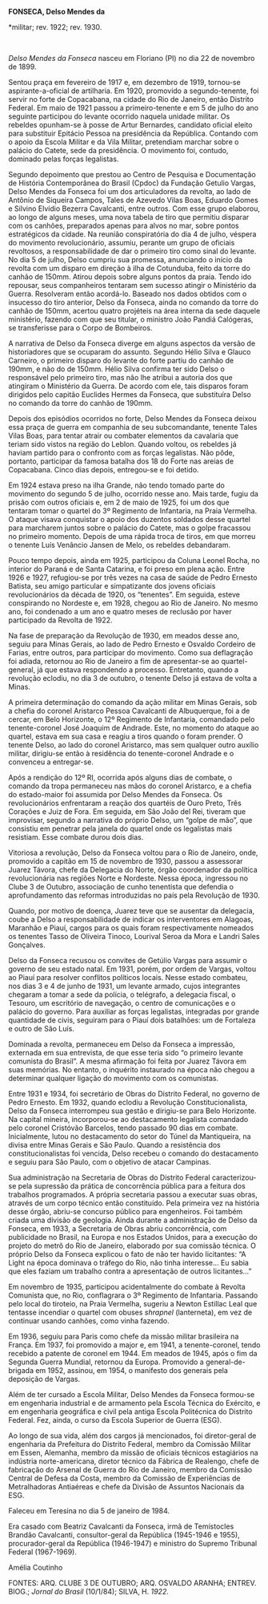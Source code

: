 **FONSECA, Delso Mendes da**

\*militar; rev. 1922; rev. 1930.

 

*Delso Mendes da Fonseca* nasceu em Floriano (PI) no dia 22 de novembro
de 1899.

Sentou praça em fevereiro de 1917 e, em dezembro de 1919, tornou-se
aspirante-a-oficial de artilharia. Em 1920, promovido a segundo-tenente,
foi servir no forte de Copacabana, na cidade do Rio de Janeiro, então
Distrito Federal. Em maio de 1921 passou a primeiro-tenente e em 5 de
julho do ano seguinte participou do levante ocorrido naquela unidade
militar. Os rebeldes opunham-se à posse de Artur Bernardes, candidato
oficial eleito para substituir Epitácio Pessoa na presidência da
República. Contando com o apoio da Escola Militar e da Vila Militar,
pretendiam marchar sobre o palácio do Catete, sede da presidência. O
movimento foi, contudo, dominado pelas forças legalistas.

Segundo depoimento que prestou ao Centro de Pesquisa e Documentação de
História Contemporânea do Brasil (Cpdoc) da Fundação Getulio Vargas,
Delso Mendes da Fonseca foi um dos articuladores da revolta, ao lado de
Antônio de Siqueira Campos, Tales de Azevedo Vilas Boas, Eduardo Gomes e
Silvino Elvídio Bezerra Cavalcanti, entre outros. Com esse grupo
elaborou, ao longo de alguns meses, uma nova tabela de tiro que permitiu
disparar com os canhões, preparados apenas para alvos no mar, sobre
pontos estratégicos da cidade. Na reunião conspiratória do dia 4 de
julho, véspera do movimento revolucionário, assumiu, perante um grupo de
oficiais revoltosos, a responsabilidade de dar o primeiro tiro como
sinal do levante. No dia 5 de julho, Delso cumpriu sua promessa,
anunciando o início da revolta com um disparo em direção à ilha de
Cotunduba, feito da torre do canhão de 150mm. Atirou depois sobre alguns
pontos da praia. Tendo ido repousar, seus companheiros tentaram sem
sucesso atingir o Ministério da Guerra. Resolveram então acordá-lo.
Baseado nos dados obtidos com o insucesso do tiro anterior, Delso da
Fonseca, ainda no comando da torre do canhão de 150mm, acertou quatro
projéteis na área interna da sede daquele ministério, fazendo com que
seu titular, o ministro João Pandiá Calógeras, se transferisse para o
Corpo de Bombeiros.

A narrativa de Delso da Fonseca diverge em alguns aspectos da versão de
historiadores que se ocuparam do assunto. Segundo Hélio Silva e Glauco
Carneiro, o primeiro disparo do levante do forte partiu do canhão de
190mm, e não do de 150mm. Hélio Silva confirma ter sido Delso o
responsável pelo primeiro tiro, mas não lhe atribui a autoria dos que
atingiram o Ministério da Guerra. De acordo com ele, tais disparos foram
dirigidos pelo capitão Euclides Hermes da Fonseca, que substituíra Delso
no comando da torre do canhão de 190mm.

Depois dos episódios ocorridos no forte, Delso Mendes da Fonseca deixou
essa praça de guerra em companhia de seu subcomandante, tenente Tales
Vilas Boas, para tentar atrair ou combater elementos da cavalaria que
teriam sido vistos na região do Leblon. Quando voltou, os rebeldes já
haviam partido para o confronto com as forças legalistas. Não pôde,
portanto, participar da famosa batalha dos 18 do Forte nas areias de
Copacabana. Cinco dias depois, entregou-se e foi detido.

Em 1924 estava preso na ilha Grande, não tendo tomado parte do movimento
do segundo 5 de julho, ocorrido nesse ano. Mais tarde, fugiu da prisão
com outros oficiais e, em 2 de maio de 1925, foi um dos que tentaram
tomar o quartel do 3º Regimento de Infantaria, na Praia Vermelha. O
ataque visava conquistar o apoio dos duzentos soldados desse quartel
para marcharem juntos sobre o palácio do Catete, mas o golpe fracassou
no primeiro momento. Depois de uma rápida troca de tiros, em que morreu
o tenente Luís Venâncio Jansen de Melo, os rebeldes debandaram.

Pouco tempo depois, ainda em 1925, participou da Coluna Leonel Rocha, no
interior do Paraná e de Santa Catarina, e foi preso em plena ação. Entre
1926 e 1927, refugiou-se por três vezes na casa de saúde de Pedro
Ernesto Batista, seu amigo particular e simpatizante dos jovens oficiais
revolucionários da década de 1920, os “tenentes”. Em seguida, esteve
conspirando no Nordeste e, em 1928, chegou ao Rio de Janeiro. No mesmo
ano, foi condenado a um ano e quatro meses de reclusão por haver
participado da Revolta de 1922.

Na fase de preparação da Revolução de 1930, em meados desse ano, seguiu
para Minas Gerais, ao lado de Pedro Ernesto e Osvaldo Cordeiro de
Farias, entre outros, para participar do movimento. Como sua deflagração
foi adiada, retornou ao Rio de Janeiro a fim de apresentar-se ao
quartel-general, já que estava respondendo a processo. Entretanto,
quando a revolução eclodiu, no dia 3 de outubro, o tenente Delso já
estava de volta a Minas.

A primeira determinação do comando da ação militar em Minas Gerais, sob
a chefia do coronel Aristarco Pessoa Cavalcanti de Albuquerque, foi a de
cercar, em Belo Horizonte, o 12º Regimento de Infantaria, comandado pelo
tenente-coronel José Joaquim de Andrade. Este, no momento do ataque ao
quartel, estava em sua casa e reagiu a tiros quando o foram prender. O
tenente Delso, ao lado do coronel Aristarco, mas sem qualquer outro
auxílio militar, dirigiu-se então à residência do tenente-coronel
Andrade e o convenceu a entregar-se.

Após a rendição do 12º RI, ocorrida após alguns dias de combate, o
comando da tropa permaneceu nas mãos do coronel Aristarco, e a chefia do
estado-maior foi assumida por Delso Mendes da Fonseca. Os
revolucionários enfrentaram a reação dos quartéis de Ouro Preto, Três
Corações e Juiz de Fora. Em seguida, em São João del Rei, tiveram que
improvisar, segundo a narrativa do próprio Delso, um “golpe de mão”, que
consistiu em penetrar pela janela do quartel onde os legalistas mais
resistiam. Esse combate durou dois dias.

Vitoriosa a revolução, Delso da Fonseca voltou para o Rio de Janeiro,
onde, promovido a capitão em 15 de novembro de 1930, passou a assessorar
Juarez Távora, chefe da Delegacia do Norte, órgão coordenador da
política revolucionária nas regiões Norte e Nordeste. Nessa época,
ingressou no Clube 3 de Outubro, associação de cunho tenentista que
defendia o aprofundamento das reformas introduzidas no país pela
Revolução de 1930.

Quando, por motivo de doença, Juarez teve que se ausentar da delegacia,
coube a Delso a responsabilidade de indicar os interventores em Alagoas,
Maranhão e Piauí, cargos para os quais foram respectivamente nomeados os
tenentes Tasso de Oliveira Tinoco, Lourival Seroa da Mora e Landri Sales
Gonçalves.

Delso da Fonseca recusou os convites de Getúlio Vargas para assumir o
governo de seu estado natal. Em 1931, porém, por ordem de Vargas, voltou
ao Piauí para resolver conflitos políticos locais. Nesse estado
combateu, nos dias 3 e 4 de junho de 1931, um levante armado, cujos
integrantes chegaram a tomar a sede da polícia, o telégrafo, a delegacia
fiscal, o Tesouro, um escritório de navegação, o centro de comunicações
e o palácio do governo. Para auxiliar as forças legalistas, integradas
por grande quantidade de civis, seguiram para o Piauí dois batalhões: um
de Fortaleza e outro de São Luís.

Dominada a revolta, permaneceu em Delso da Fonseca a impressão,
externada em sua entrevista, de que esse teria sido “o primeiro levante
comunista do Brasil”. A mesma afirmação foi feita por Juarez Távora em
suas memórias. No entanto, o inquérito instaurado na época não chegou a
determinar qualquer ligação do movimento com os comunistas.

Entre 1931 e 1934, foi secretário de Obras do Distrito Federal, no
governo de Pedro Ernesto. Em 1932, quando eclodiu a Revolução
Constitucionalista, Delso da Fonseca interrompeu sua gestão e dirigiu-se
para Belo Horizonte. Na capital mineira, incorporou-se ao destacamento
legalista comandado pelo coronel Cristóvão Barcelos, tendo passado 90
dias em combate. Inicialmente, lutou no destacamento do setor do Túnel
da Mantiqueira, na divisa entre Minas Gerais e São Paulo. Quando a
resistência dos constitucionalistas foi vencida, Delso recebeu o comando
do destacamento e seguiu para São Paulo, com o objetivo de atacar
Campinas.

Sua administração na Secretaria de Obras do Distrito Federal
caracterizou-se pela supressão da prática de concorrência pública para a
feitura dos trabalhos programados. A própria secretaria passou a
executar suas obras, através de um corpo técnico então constituído. Pela
primeira vez na história desse órgão, abriu-se concurso público para
engenheiros. Foi também criada uma divisão de geologia. Ainda durante a
administração de Delso da Fonseca, em 1933, a Secretaria de Obras abriu
concorrência, com publicidade no Brasil, na Europa e nos Estados Unidos,
para a execução do projeto do metrô do Rio de Janeiro, elaborado por sua
comissão técnica. O próprio Delso da Fonseca explicou o fato de não ter
havido licitantes: “A Light na época dominava o tráfego do Rio, não
tinha interesse... Eu sabia que eles faziam um trabalho contra a
apresentação de outros licitantes...”

Em novembro de 1935, participou acidentalmente do combate à Revolta
Comunista que, no Rio, conflagrara o 3º Regimento de Infantaria.
Passando pelo local do tiroteio, na Praia Vermelha, sugeriu a Newton
Estillac Leal que tentasse incendiar o quartel com obuses *shrapnel*
(lanterneta), em vez de continuar usando canhões, como vinha fazendo.

Em 1936, seguiu para Paris como chefe da missão militar brasileira na
França. Em 1937, foi promovido a major e, em 1941, a tenente-coronel,
tendo recebido a patente de coronel em 1944. Em meados de 1945, após o
fim da Segunda Guerra Mundial, retornou da Europa. Promovido a
general-de-brigada em 1952, assinou, em 1954, o manifesto dos generais
pela deposição de Vargas.

Além de ter cursado a Escola Militar, Delso Mendes da Fonseca formou-se
em engenharia industrial e de armamento pela Escola Técnica do Exército,
e em engenharia geográfica e civil pela antiga Escola Politécnica do
Distrito Federal. Fez, ainda, o curso da Escola Superior de Guerra
(ESG).

Ao longo de sua vida, além dos cargos já mencionados, foi diretor-geral
de engenharia da Prefeitura do Distrito Federal, membro da Comissão
Militar em Essen, Alemanha, membro da missão de oficiais técnicos
estagiários na indústria norte-americana, diretor técnico da Fábrica de
Realengo, chefe de fabricação do Arsenal de Guerra do Rio de Janeiro,
membro da Comissão Central de Defesa da Costa, membro da Comissão de
Experiências de Metralhadoras Antiaéreas e chefe da Divisão de Assuntos
Nacionais da ESG.

Faleceu em Teresina no dia 5 de janeiro de 1984.

Era casado com Beatriz Cavalcanti da Fonseca, irmã de Temístocles
Brandão Cavalcanti, consultor-geral da República (1945-1946 e 1955),
procurador-geral da República (1946-1947) e ministro do Supremo Tribunal
Federal (1967-1969).

Amélia Coutinho

FONTES: ARQ. CLUBE 3 DE OUTUBRO; ARQ. OSVALDO ARANHA; ENTREV. BIOG.;
*Jornal do Brasil* (10/1/84); SILVA, H. *1922.*

 

 
